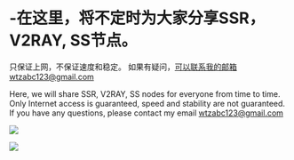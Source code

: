 # -在这里，将不定时为大家分享SSR，V2RAY, SS节点。
只保证上网，不保证速度和稳定。
如果有疑问，可以联系我的邮箱wtzabc123@gmail.com


Here, we will share SSR, V2RAY, SS nodes for everyone from time to time.
Only Internet access is guaranteed, speed and stability are not guaranteed.
If you have any questions, please contact my email wtzabc123@gmail.com


![](https://github.com/wtzabc123/-/blob/master/screenshots/2.png)

![](https://github.com/wtzabc123/-/blob/master/screenshots/1.png)
